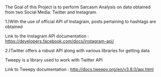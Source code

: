 The Goal of this Project is to perform Sarcasm Analysis on data obtained from two Social Media: Twitter and Instagram.

1.)With the use of official API of Instagram, posts pertaining to hashtags are obtained

Link to the Instagram API documentation : https://developers.facebook.com/docs/instagram-api/

2.)Twitter offers a robust API along with various libraries for getting data

Tweepy is a library used to work with Twitter API

Link to Tweepy documentation : http://docs.tweepy.org/en/v3.8.0/api.html
